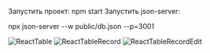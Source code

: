 Запустить проект: npm start Запустить json-server:

npx json-server --w public/db.json --p=3001



![ReactTable](https://user-images.githubusercontent.com/74454444/128167234-330a2596-bf73-49e8-8e96-3931cc4d8269.png)
![ReactTableRecord](https://user-images.githubusercontent.com/74454444/128167221-886dfb1f-113f-40ac-8811-4191a0589a91.png)
![ReactTableRecordEdit](https://user-images.githubusercontent.com/74454444/128167223-3ad155a9-6190-4e9f-a1a1-92ea182fd974.png)
